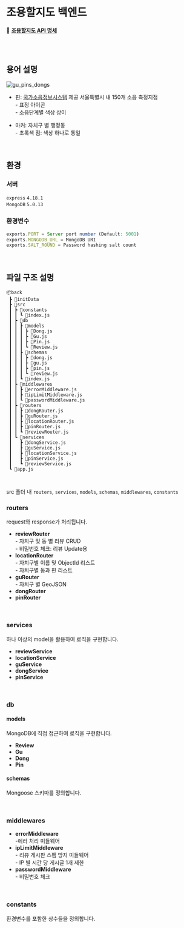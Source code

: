# 조용할지도 백엔드

📌 [**조용할지도 API 명세**](https://docs.google.com/spreadsheets/d/1SAP_Yc2HSR3E3hdOgMTEE_jvnj4RDiVaQQbsuSi8bhg/edit#gid=0)

<br/>

<br/>

## 용어 설명

![gu_pins_dongs](https://user-images.githubusercontent.com/85475577/196342058-bb89fd54-65c6-4aee-a871-76a0f6ceaa4a.png)

- 핀: [국가소음정보시스템](https://www.noiseinfo.or.kr/) 제공 서울특별시 내 150개 소음 측정지점  
  \- 표정 아이콘  
  \- 소음단계별 색상 상이

- 마커: 자치구 별 행정동  
  \- 초록색 점: 색상 하나로 통일

<br/>

## 환경

### 서버

`express` `4.18.1`  
`MongoDB` `5.0.13`

### 환경변수

```javascript
exports.PORT = Server port number (Default: 5001)
exports.MONGODB_URL = MongoDB URI
exports.SALT_ROUND = Password hashing salt count
```

<br/>

## 파일 구조 설명
```
📦back
 ┣ 📂initData
 ┣ 📂src
 ┃ ┣ 📂constants
 ┃ ┃ ┗ 📜index.js
 ┃ ┣ 📂db
 ┃ ┃ ┣ 📂models
 ┃ ┃ ┃ ┣ 📜Dong.js
 ┃ ┃ ┃ ┣ 📜Gu.js
 ┃ ┃ ┃ ┣ 📜Pin.js
 ┃ ┃ ┃ ┗ 📜Review.js
 ┃ ┃ ┣ 📂schemas
 ┃ ┃ ┃ ┣ 📜dong.js
 ┃ ┃ ┃ ┣ 📜gu.js
 ┃ ┃ ┃ ┣ 📜pin.js
 ┃ ┃ ┃ ┗ 📜review.js
 ┃ ┃ ┗ 📜index.js
 ┃ ┣ 📂middlewares
 ┃ ┃ ┣ 📜errorMiddleware.js
 ┃ ┃ ┣ 📜ipLimitMiddleware.js
 ┃ ┃ ┗ 📜passwordMiddleware.js
 ┃ ┣ 📂routers
 ┃ ┃ ┣ 📜dongRouter.js
 ┃ ┃ ┣ 📜guRouter.js
 ┃ ┃ ┣ 📜locationRouter.js
 ┃ ┃ ┣ 📜pinRouter.js
 ┃ ┃ ┗ 📜reviewRouter.js
 ┃ ┗ 📂services
 ┃   ┣ 📜dongService.js
 ┃   ┣ 📜guService.js
 ┃   ┣ 📜locationService.js
 ┃   ┣ 📜pinService.js
 ┃   ┗ 📜reviewService.js
 ┗ 📜app.js

 
```

src 폴더 내 `routers`, `services`, `models`, `schemas`, `middlewares`, `constants`

### routers

request와 response가 처리됩니다.

- **reviewRouter**  
  \- 자치구 및 동 별 리뷰 CRUD  
  \- 비밀번호 체크: 리뷰 Update용
- **locationRouter**  
  \- 자치구별 이름 및 ObjectId 리스트  
  \- 자치구별 동과 핀 리스트
- **guRouter**  
  \- 자치구 별 GeoJSON
- **dongRouter**
- **pinRouter**

<br/>

### services

하나 이상의 model을 활용하여 로직을 구현합니다.

- **reviewService**
- **locationService**
- **guService**
- **dongService**
- **pinService**

<br/>

### db

#### models

MongoDB에 직접 접근하여 로직을 구현합니다.

- **Review**
- **Gu**
- **Dong**
- **Pin**

#### schemas

Mongoose 스키마를 정의합니다.

<br/>

### middlewares

- **errorMiddleware**  
  \-에러 처리 미들웨어
- **ipLimitMiddleware**  
  \- 리뷰 게시판 스팸 방지 미들웨어  
  \- IP 별 시간 당 게시글 1개 제한
- **passwordMiddleware**  
  \- 비밀번호 체크

<br/>

### constants

환경변수를 포함한 상수들을 정의합니다.
